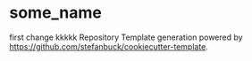 # some_name

first change
kkkkk
Repository Template generation powered by https://github.com/stefanbuck/cookiecutter-template.
